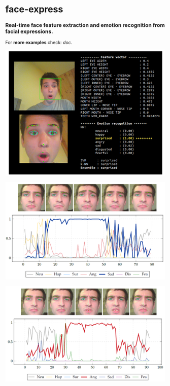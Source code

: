# face-express

### Real-time face feature extraction and emotion recognition from facial expressions.

For **more examples** check: *doc*.

<p align="center">
<img src="./doc/ex3.png" width="640">
<br><br>
<img src="./doc/ex2.png" width="640">
<br><br>
<img src="./doc/ex1.png" width="640">
</p>
